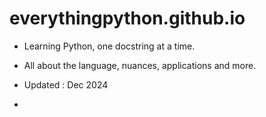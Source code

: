 # everythingpython.github.io

- Learning Python, one docstring at a time.
- All about the language, nuances, applications and more.
- Updated : Dec 2024

- 

